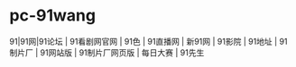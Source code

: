 # pc-91wang
91|91网|91论坛 | 91看剧网官网 | 91色 | 91直播网 | 新91网 | 91影院 | 91地址 | 91制片厂 | 91网站版 | 91制片厂网页版 | 每日大赛 | 91先生
